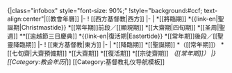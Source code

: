 {|class="infobox" style="font-size: 90%;" 
!style="background:#ccf; text-align:center"|[[教會年曆]]
|-
! [[西方基督教|西方]]
|-
|
*[[將臨期]]
*{{link-en|聖誕期|Christmastide}}<!--[[:en:Christmastide]]-->
*[[常年期]]前段／[[顯現期]]<!--[[:en:Epiphany season]]-->
*[[大齋期|四旬期]]
*[[圣周|聖週]]
**[[逾越節三日慶典]]<!--[[:en:Paschal Triduum]]-->
*{{link-en|復活期|Eastertide}}<!--[[:en:Eastertide]]-->
*[[常年期]]後段／[[聖靈降臨期]]
|-
! [[東方基督教|東方]]
|-
| 
*[[降臨期]]<!--[[:en:Nativity Fast]]-->
*[[聖誕期]]
*（[[常年期]]）
*[[七旬齋|大齋預備期]]
*[[大齋期]]<!--[[:en:Great Lent]]-->
*[[復活期]]
*[[宗徒齋期]]<!--[[:Apostles' Fast]]-->
*（[[常年期]]）
|}<noinclude>
[[Category:教会年历|*]]
[[Category:基督教礼仪导航模板]]
</noinclude>
